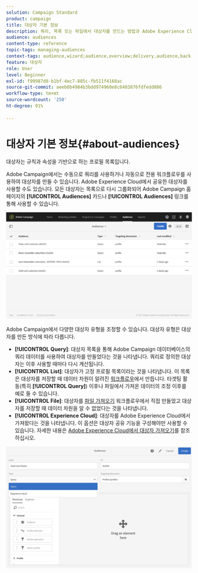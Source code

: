 ```yaml
---
solution: Campaign Standard
product: campaign
title: 대상자 기본 정보
description: 쿼리, 목록 또는 파일에서 대상자를 만드는 방법과 Adobe Experience Cloud에서 대상자를 가져오는 방법을 알아봅니다.
audience: audiences
content-type: reference
topic-tags: managing-audiences
context-tags: audience,wizard;audience,overview;delivery,audience,back
feature: 대상자
role: User
level: Beginner
exl-id: f99987d8-b1bf-4ec7-885c-fb511f4168ac
source-git-commit: aeeb6b4984b3bdd974960e8c6403876fdfedd886
workflow-type: tm+mt
source-wordcount: '250'
ht-degree: 91%

---
```


# 대상자 기본 정보{#about-audiences}

대상자는 규칙과 속성을 기반으로 하는 프로필 목록입니다.

Adobe Campaign에서는 수동으로 쿼리를 사용하거나 자동으로 전용 워크플로우를 사용하여 대상자를 만들 수 있습니다. Adobe Experience Cloud에서 공유한 대상자를 사용할 수도 있습니다. 모든 대상자는 목록으로 다시 그룹화되어 Adobe Campaign 홈페이지의 **[!UICONTROL Audiences]** 카드나 **[!UICONTROL Audiences]** 링크를 통해 사용할 수 있습니다.

![](assets/audience_1.png)

Adobe Campaign에서 다양한 대상자 유형을 조정할 수 있습니다. 대상자 유형은 대상자를 만든 방식에 따라 다릅니다.

* **[!UICONTROL Query]**: 대상자 목록을 통해  [](../../automating/using/editing-queries.md#about-query-editor) Adobe Campaign 데이터베이스의 쿼리 데이터를 사용하여 대상자를 만들었다는 것을 나타냅니다. 쿼리로 정의한 대상자는 이후 사용할 때마다 다시 계산됩니다.
* **[!UICONTROL List]**: 대상자가 고정 프로필 목록이라는 것을 나타냅니다. 이 목록은 대상자를 저장할 때 데이터 차원이 알려진 [워크플로우](../../automating/using/get-started-workflows.md)에서 만듭니다. 타겟팅 활동(특히 **[!UICONTROL Query]**) 이후나 파일에서 가져온 데이터의 조정 이후를 예로 들 수 있습니다.
* **[!UICONTROL File]**: 대상자를 [파일 가져오기](../../automating/using/load-file.md) 워크플로우에서 직접 만들었고 대상자를 저장할 때 데이터 차원을 알 수 없었다는 것을 나타냅니다.
* **[!UICONTROL Experience Cloud]**: 대상자를 Adobe Experience Cloud에서 가져왔다는 것을 나타냅니다. 이 옵션은 대상자 공유 기능을 구성해야만 사용할 수 있습니다. 자세한 내용은 [Adobe Experience Cloud에서 대상자 가져오기](../../integrating/using/sharing-audiences-with-audience-manager-or-people-core-service.md#importing-an-audience)를 참조하십시오.

![](assets/audience_type_selection.png)
